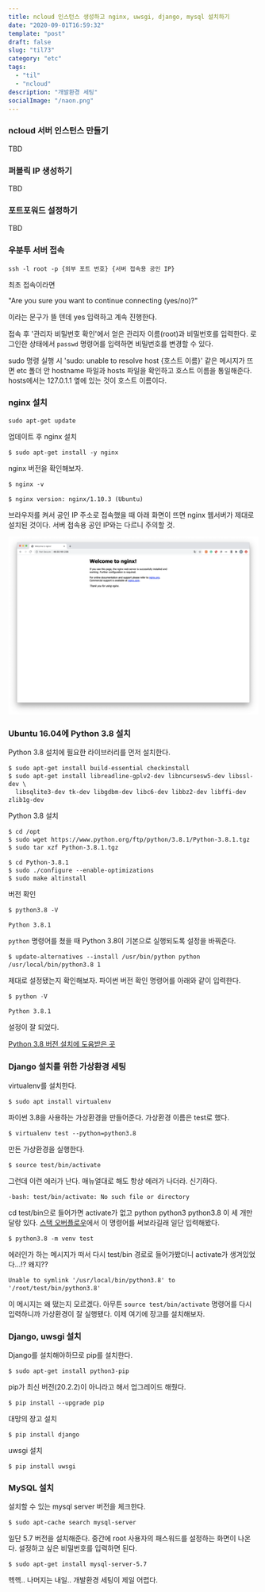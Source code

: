 ```yaml
---
title: ncloud 인스턴스 생성하고 nginx, uwsgi, django, mysql 설치하기
date: "2020-09-01T16:59:32"
template: "post"
draft: false
slug: "til73"
category: "etc"
tags:
  - "til"
  - "ncloud"
description: "개발환경 세팅"
socialImage: "/naon.png"
---
```


### ncloud 서버 인스턴스 만들기
TBD

### 퍼블릭 IP 생성하기
TBD

### 포트포워드 설정하기
TBD

### 우분투 서버 접속
```
ssh -l root -p {외부 포트 번호} {서버 접속용 공인 IP}
```

최초 접속이라면

"Are you sure you want to continue connecting (yes/no)?"

이라는 문구가 뜰 텐데 yes 입력하고 계속 진행한다.

접속 후 '관리자 비밀번호 확인'에서 얻은 관리자 이름(root)과 비밀번호를 입력한다. 로그인한 상태에서 `passwd` 명령어를 입력하면 비밀번호를 변경할 수 있다.

sudo 명령 실행 시 'sudo: unable to resolve host {호스트 이름}' 같은 메시지가 뜨면 etc 폴더 안 hostname 파일과 hosts 파일을 확인하고 호스트 이름을 통일해준다. hosts에서는 127.0.1.1 옆에 있는 것이 호스트 이름이다.

### nginx 설치
```
sudo apt-get update
```

업데이트 후 nginx 설치

```
$ sudo apt-get install -y nginx
```

nginx 버전을 확인해보자.

```
$ nginx -v
```
```
$ nginx version: nginx/1.10.3 (Ubuntu)
```

브라우저를 켜서 공인 IP 주소로 접속했을 때 아래 화면이 뜨면 nginx 웹서버가 제대로 설치된 것이다. 서버 접속용 공인 IP와는 다르니 주의할 것.

![nginx browser test](/media/ncloud-nginx-browser.png)

### Ubuntu 16.04에 Python 3.8 설치
Python 3.8 설치에 필요한 라이브러리를 먼저 설치한다.

```
$ sudo apt-get install build-essential checkinstall
$ sudo apt-get install libreadline-gplv2-dev libncursesw5-dev libssl-dev \
  libsqlite3-dev tk-dev libgdbm-dev libc6-dev libbz2-dev libffi-dev zlib1g-dev
```

Python 3.8 설치

```
$ cd /opt
$ sudo wget https://www.python.org/ftp/python/3.8.1/Python-3.8.1.tgz
$ sudo tar xzf Python-3.8.1.tgz
```

```
$ cd Python-3.8.1
$ sudo ./configure --enable-optimizations
$ sudo make altinstall
```

버전 확인

```
$ python3.8 -V
```
```
Python 3.8.1
```

`python` 명령어를 쳤을 때 Python 3.8이 기본으로 실행되도록 설정을 바꿔준다.

```
$ update-alternatives --install /usr/bin/python python /usr/local/bin/python3.8 1
```

제대로 설정됐는지 확인해보자. 파이썬 버전 확인 명령어를 아래와 같이 입력한다.

```
$ python -V
```
```
Python 3.8.1
```

설정이 잘 되었다.

[Python 3.8 버전 설치에 도움받은 곳](https://dlehdgml0480.tistory.com/8)

### Django 설치를 위한 가상환경 세팅
virtualenv를 설치한다.

```
$ sudo apt install virtualenv
```

파이썬 3.8을 사용하는 가상환경을 만들어준다. 가상환경 이름은 test로 했다.

```
$ virtualenv test --python=python3.8
```

만든 가상환경을 실행한다.

```
$ source test/bin/activate
```

그런데 이런 에러가 난다. 매뉴얼대로 해도 항상 에러가 나더라. 신기하다.

```
-bash: test/bin/activate: No such file or directory
```

cd test/bin으로 들어가면 activate가 없고 python python3 python3.8 이 세 개만 달랑 있다. [스택 오버플로우](https://stackoverflow.com/questions/41687841/there-is-no-activate-when-i-am-trying-to-run-my-virtual-env/43667899)에서 이 명령어를 써보라길래 일단 입력해봤다.

```
$ python3.8 -m venv test
```

에러인가 하는 메시지가 떠서 다시 test/bin 경로로 들어가봤더니 activate가 생겨있었다...!? 왜지??

```
Unable to symlink '/usr/local/bin/python3.8' to '/root/test/bin/python3.8'
```

이 메시지는 왜 떴는지 모르겠다. 아무튼 `source test/bin/activate` 명령어를 다시 입력하니까 가상환경이 잘 실행됐다. 이제 여기에 장고를 설치해보자.

### Django, uwsgi 설치
Django를 설치해야하므로 pip를 설치한다.

```
$ sudo apt-get install python3-pip
```

pip가 최신 버전(20.2.2)이 아니라고 해서 업그레이드 해줬다.

```
$ pip install --upgrade pip
```

대망의 장고 설치

```
$ pip install django
```

uwsgi 설치

```
$ pip install uwsgi
```

### MySQL 설치
설치할 수 있는 mysql server 버전을 체크한다.

```
$ sudo apt-cache search mysql-server
```

일단 5.7 버전을 설치해준다. 중간에 root 사용자의 패스워드를 설정하는 화면이 나온다. 설정하고 싶은 비밀번호를 입력하면 된다.

```
$ sudo apt-get install mysql-server-5.7
```

헥헥.. 나머지는 내일.. 개발환경 세팅이 제일 어렵다.